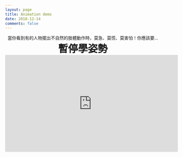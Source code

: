 ```yaml
---
layout: page
title: Animation demo
date: 2018-12-14
comments: false
---
```


<center>當你看到有的人物擺出不自然的肢體動作時，莫急、莫慌、莫害怕！你應該要...<br><span style="font-size:xx-large; font-weight:bold">暫停學姿勢</span></center>
<iframe width="560" height="315" src="https://www.youtube.com/embed/uyYpzrVv_Y0" frameborder="0" allow="accelerometer; encrypted-media; gyroscope; picture-in-picture" allowfullscreen></iframe>
